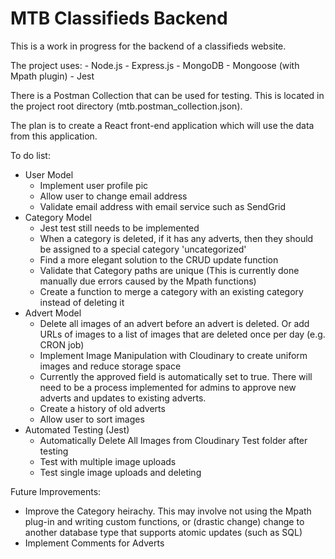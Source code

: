 # MTB Classifieds Backend
This is a work in progress for the backend of a classifieds website.

The project uses:
    - Node.js
    - Express.js
    - MongoDB
    - Mongoose (with Mpath plugin)
    - Jest

There is a Postman Collection that can be used for testing. This is located in the project root directory (mtb.postman_collection.json).

The plan is to create a React front-end application which will use the data from this application.

To do list:
- User Model
    - Implement user profile pic
    - Allow user to change email address
    - Validate email address with email service such as SendGrid
- Category Model
    - Jest test still needs to be implemented
    - When a category is deleted, if it has any adverts, then they should be assigned to a special category 'uncategorized'
    - Find a more elegant solution to the CRUD update function
    - Validate that Category paths are unique (This is currently done manually due errors caused by the Mpath functions)
    - Create a function to merge a category with an existing category instead of deleting it
- Advert Model
    - Delete all images of an advert before an advert is deleted. Or add URLs of images to a list of images that are deleted once per day (e.g. CRON job)
    - Implement Image Manipulation with Cloudinary to create uniform images and reduce storage space
    - Currently the approved field is automatically set to true. There will need to be a process implemented for admins to approve new adverts and updates to existing adverts.
    - Create a history of old adverts
    - Allow user to sort images
- Automated Testing (Jest)
    - Automatically Delete All Images from Cloudinary Test folder after testing
    - Test with multiple image uploads
    - Test single image uploads and deleting
    
Future Improvements:
- Improve the Category heirachy. This may involve not using the Mpath plug-in and writing custom functions, or (drastic change) change to another database type that supports atomic updates (such as SQL)
- Implement Comments for Adverts




